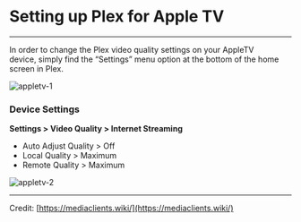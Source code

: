 # Setting up Plex for Apple TV

---

In order to change the Plex video quality settings on your AppleTV device, simply find the “Settings” menu option at the bottom of the home screen in Plex.

![appletv-1](https://s3-us-west-2.amazonaws.com/secure.notion-static.com/92e8a5c8-9197-4d8b-857e-96f4096b063e/Untitled.png)

### Device Settings

**Settings > Video Quality > Internet Streaming**

- Auto Adjust Quality > Off
- Local Quality > Maximum
- Remote Quality > Maximum

![appletv-2](https://s3-us-west-2.amazonaws.com/secure.notion-static.com/038949d5-8052-44c9-b43b-b9370fa72dc0/Untitled.png)

---

Credit: [https://mediaclients.wiki/](https://mediaclients.wiki/)